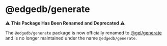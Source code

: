 # @edgedb/generate

⚠️ **This Package Has Been Renamed and Deprecated** ⚠️

The `@edgedb/generate` package is now officially renamed to [@gel/generate](https://www.npmjs.com/package/@gel/generate)
and is no longer maintained under the name `@edgedb/generate`.
